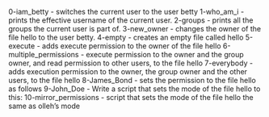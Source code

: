 0-iam_betty -  switches the current user to the user betty
1-who_am_i - prints the effective username of the current user.
2-groups -  prints all the groups the current user is part of.
3-new_owner -  changes the owner of the file hello to the user betty.
4-empty - creates an empty file called hello
5-execute -  adds execute permission to the owner of the file hello
6-multiple_permissions - execute permission to the owner and the group owner, and read permission to other users, to the file hello
7-everybody -  adds execution permission to the owner, the group owner and the other users, to the file hello
8-James_Bond - sets the permission to the file hello as follows
9-John_Doe - Write a script that sets the mode of the file hello to this:
10-mirror_permissions - script that sets the mode of the file hello the same as olleh’s mode
